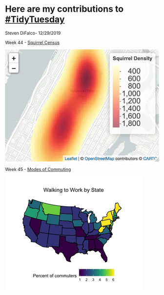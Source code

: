 # Here are my contributions to [#TidyTuesday](https://github.com/rfordatascience/tidytuesday)

Steven DiFalco- 12/29/2019

Week 44 - [Squirrel Census](https://github.com/rfordatascience/tidytuesday/tree/master/data/2019/2019-10-29)

![Squirrel Density](https://github.com/stevendifalco/TidyTuesday/blob/master/SquirrelDensity.png)

Week 45 - [Modes of Commuting](https://github.com/rfordatascience/tidytuesday/tree/master/data/2019/2019-11-05)

![Walking](https://github.com/stevendifalco/TidyTuesday/blob/master/WalkingPercentage.jpeg)
